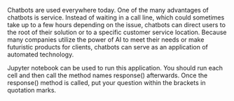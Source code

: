 Chatbots are used everywhere today. One of the many advantages of chatbots is service. Instead of waiting in a call line, which could sometimes take up to a few hours 
depending on the issue, chatbots can direct users to the root of their solution or to a specific customer service location. Because many companies utilize the power of AI 
to meet their needs or make futuristic products for clients, chatbots can serve as an application of automated technology. 

Jupyter notebook can be used to run this application. You should run each cell and then call the method names response() afterwards. Once the response() method is called, put your question within the brackets in quotation marks.
